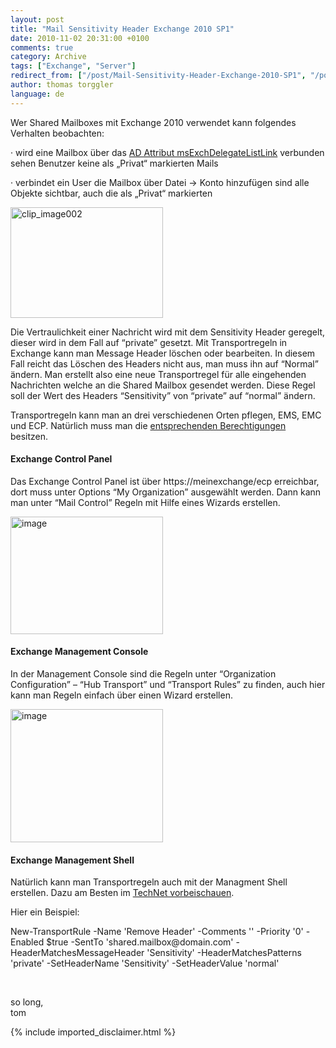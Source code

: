 ```yaml
---
layout: post
title: "Mail Sensitivity Header Exchange 2010 SP1"
date: 2010-11-02 20:31:00 +0100
comments: true
category: Archive
tags: ["Exchange", "Server"]
redirect_from: ["/post/Mail-Sensitivity-Header-Exchange-2010-SP1", "/post/mail-sensitivity-header-exchange-2010-sp1"]
author: thomas torggler
language: de
---
```

<!-- more -->
<p>Wer Shared Mailboxes mit Exchange 2010 verwendet kann folgendes Verhalten beobachten:</p>  <p>· wird eine Mailbox über das <a href="/post/Shared-Mailboxes-und-Auto-Mapping-E14-Sp1.aspx" target="_blank">AD Attribut msExchDelegateListLink</a> verbunden sehen Benutzer keine als „Privat“ markierten Mails</p>  <p>· verbindet ein User die Mailbox über Datei -&gt; Konto hinzufügen sind alle Objekte sichtbar, auch die als „Privat“ markierten</p>  <p><a href="/assets/archive/clip_image002.jpg"><img style="background-image: none; border-right-width: 0px; margin: ; padding-left: 0px; padding-right: 0px; display: inline; border-top-width: 0px; border-bottom-width: 0px; border-left-width: 0px; padding-top: 0px" title="clip_image002" border="0" alt="clip_image002" src="/assets/archive/clip_image002_thumb.jpg" width="244" height="177" /></a></p>  <p>Die Vertraulichkeit einer Nachricht wird mit dem Sensitivity Header geregelt, dieser wird in dem Fall auf “private” gesetzt. Mit Transportregeln in Exchange kann man Message Header löschen oder bearbeiten. In diesem Fall reicht das Löschen des Headers nicht aus, man muss ihn auf “Normal” ändern. Man erstellt also eine neue Transportregel für alle eingehenden Nachrichten welche an die Shared Mailbox gesendet werden. Diese Regel soll der Wert des Headers “Sensitivity” von “private” auf “normal” ändern.</p>  <p>Transportregeln kann man an drei verschiedenen Orten pflegen, EMS, EMC und ECP. Natürlich muss man die <a href="/post/RBAC.aspx" target="_blank">entsprechenden Berechtigungen</a> besitzen. </p>  <h4>Exchange Control Panel</h4>  <p>Das Exchange Control Panel ist über https://meinexchange/ecp erreichbar, dort muss unter Options “My Organization” ausgewählt werden. Dann kann man unter “Mail Control” Regeln mit Hilfe eines Wizards erstellen.</p>  <p><a href="/assets/archive/image_282.png"><img style="background-image: none; border-right-width: 0px; margin: ; padding-left: 0px; padding-right: 0px; display: inline; border-top-width: 0px; border-bottom-width: 0px; border-left-width: 0px; padding-top: 0px" title="image" border="0" alt="image" src="/assets/archive/image_thumb_280.png" width="244" height="188" /></a></p>  <h4>Exchange Management Console</h4>  <p>In der Management Console sind die Regeln unter “Organization Configuration” – “Hub Transport” und “Transport Rules” zu finden, auch hier kann man Regeln einfach über einen Wizard erstellen.</p>  <p><a href="/assets/archive/image_283.png"><img style="background-image: none; border-right-width: 0px; margin: ; padding-left: 0px; padding-right: 0px; display: inline; border-top-width: 0px; border-bottom-width: 0px; border-left-width: 0px; padding-top: 0px" title="image" border="0" alt="image" src="/assets/archive/image_thumb_281.png" width="244" height="213" /></a></p>  <h4>Exchange Management Shell</h4>  <p>Natürlich kann man Transportregeln auch mit der Managment Shell erstellen. Dazu am Besten im <a href="http://technet.microsoft.com/en-us/library/bb125138.aspx" target="_blank">TechNet vorbeischauen</a>.</p>  <p>Hier ein Beispiel:</p>  <p>New-TransportRule -Name 'Remove Header' -Comments '' -Priority '0' -Enabled $true -SentTo 'shared.mailbox@domain.com' -HeaderMatchesMessageHeader 'Sensitivity' -HeaderMatchesPatterns 'private' -SetHeaderName 'Sensitivity' -SetHeaderValue 'normal'</p>  <p>&#160;</p>  <p>so long,    <br />tom</p>
{% include imported_disclaimer.html %}

